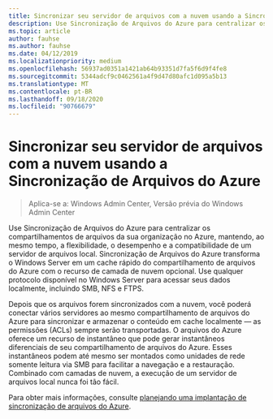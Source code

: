 ```yaml
---
title: Sincronizar seu servidor de arquivos com a nuvem usando a Sincronização de Arquivos do Azure
description: Use Sincronização de Arquivos do Azure para centralizar os compartilhamentos de arquivos da sua organização no Azure, mantendo, ao mesmo tempo, a flexibilidade, o desempenho e a compatibilidade de um servidor de arquivos local. Sincronização de Arquivos do Azure transforma o Windows Server em um cache rápido do compartilhamento de arquivos do Azure com o recurso de camada de nuvem opcional.
ms.topic: article
author: fauhse
ms.author: fauhse
ms.date: 04/12/2019
ms.localizationpriority: medium
ms.openlocfilehash: 56937ad0351a1421ab64b93351d7fa5f6d9f4fe8
ms.sourcegitcommit: 5344adcf9c0462561a4f9d47d80afc1d095a5b13
ms.translationtype: MT
ms.contentlocale: pt-BR
ms.lasthandoff: 09/18/2020
ms.locfileid: "90766679"
---
```

# <a name="sync-your-file-server-with-the-cloud-by-using-azure-file-sync"></a>Sincronizar seu servidor de arquivos com a nuvem usando a Sincronização de Arquivos do Azure

>Aplica-se a: Windows Admin Center, Versão prévia do Windows Admin Center

Use Sincronização de Arquivos do Azure para centralizar os compartilhamentos de arquivos da sua organização no Azure, mantendo, ao mesmo tempo, a flexibilidade, o desempenho e a compatibilidade de um servidor de arquivos local. Sincronização de Arquivos do Azure transforma o Windows Server em um cache rápido do compartilhamento de arquivos do Azure com o recurso de camada de nuvem opcional. Use qualquer protocolo disponível no Windows Server para acessar seus dados localmente, incluindo SMB, NFS e FTPS.

Depois que os arquivos forem sincronizados com a nuvem, você poderá conectar vários servidores ao mesmo compartilhamento de arquivos do Azure para sincronizar e armazenar o conteúdo em cache localmente — as permissões (ACLs) sempre serão transportadas. O arquivos do Azure oferece um recurso de instantâneo que pode gerar instantâneos diferenciais de seu compartilhamento de arquivos do Azure. Esses instantâneos podem até mesmo ser montados como unidades de rede somente leitura via SMB para facilitar a navegação e a restauração. Combinado com camadas de nuvem, a execução de um servidor de arquivos local nunca foi tão fácil.

Para obter mais informações, consulte [planejando uma implantação de sincronização de arquivos do Azure](/azure/storage/files/storage-sync-files-planning).